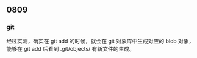 ## 0809

### git

经过实测，确实在 git add 的时候，就会在 git 对象库中生成对应的 blob 对象，能够在 git add 后看到 .git/objects/ 有新文件的生成。    

